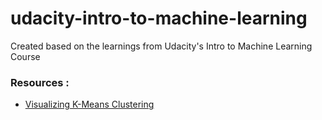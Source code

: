 # udacity-intro-to-machine-learning
Created based on the learnings from Udacity's Intro to Machine Learning Course


### Resources :

- [Visualizing K-Means Clustering](http://www.naftaliharris.com/blog/visualizing-k-means-clustering/)